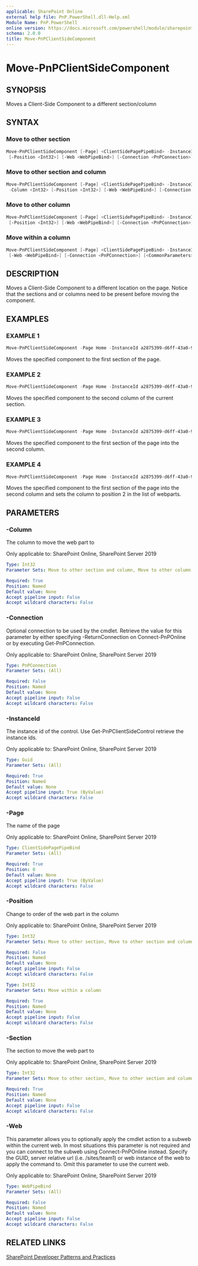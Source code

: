 ```yaml
---
applicable: SharePoint Online
external help file: PnP.PowerShell.dll-Help.xml
Module Name: PnP.PowerShell
online version: https://docs.microsoft.com/powershell/module/sharepoint-pnp/move-pnpclientsidecomponent
schema: 2.0.0
title: Move-PnPClientSideComponent
---
```


# Move-PnPClientSideComponent

## SYNOPSIS
Moves a Client-Side Component to a different section/column

## SYNTAX

### Move to other section
```powershell
Move-PnPClientSideComponent [-Page] <ClientSidePagePipeBind> -InstanceId <Guid> -Section <Int32>
 [-Position <Int32>] [-Web <WebPipeBind>] [-Connection <PnPConnection>] [<CommonParameters>]
```

### Move to other section and column
```powershell
Move-PnPClientSideComponent [-Page] <ClientSidePagePipeBind> -InstanceId <Guid> -Section <Int32>
 -Column <Int32> [-Position <Int32>] [-Web <WebPipeBind>] [-Connection <PnPConnection>] [<CommonParameters>]
```

### Move to other column
```powershell
Move-PnPClientSideComponent [-Page] <ClientSidePagePipeBind> -InstanceId <Guid> -Column <Int32>
 [-Position <Int32>] [-Web <WebPipeBind>] [-Connection <PnPConnection>] [<CommonParameters>]
```

### Move within a column
```powershell
Move-PnPClientSideComponent [-Page] <ClientSidePagePipeBind> -InstanceId <Guid> -Position <Int32>
 [-Web <WebPipeBind>] [-Connection <PnPConnection>] [<CommonParameters>]
```

## DESCRIPTION
Moves a Client-Side Component to a different location on the page. Notice that the sections and or columns need to be present before moving the component.

## EXAMPLES

### EXAMPLE 1
```powershell
Move-PnPClientSideComponent -Page Home -InstanceId a2875399-d6ff-43a0-96da-be6ae5875f82 -Section 1
```

Moves the specified component to the first section of the page.

### EXAMPLE 2
```powershell
Move-PnPClientSideComponent -Page Home -InstanceId a2875399-d6ff-43a0-96da-be6ae5875f82 -Column 2
```

Moves the specified component to the second column of the current section.

### EXAMPLE 3
```powershell
Move-PnPClientSideComponent -Page Home -InstanceId a2875399-d6ff-43a0-96da-be6ae5875f82 -Section 1 -Column 2
```

Moves the specified component to the first section of the page into the second column.

### EXAMPLE 4
```powershell
Move-PnPClientSideComponent -Page Home -InstanceId a2875399-d6ff-43a0-96da-be6ae5875f82 -Section 1 -Column 2 -Position 2
```

Moves the specified component to the first section of the page into the second column and sets the column to position 2 in the list of webparts.

## PARAMETERS

### -Column
The column to move the web part to

Only applicable to: SharePoint Online, SharePoint Server 2019

```yaml
Type: Int32
Parameter Sets: Move to other section and column, Move to other column

Required: True
Position: Named
Default value: None
Accept pipeline input: False
Accept wildcard characters: False
```

### -Connection
Optional connection to be used by the cmdlet. Retrieve the value for this parameter by either specifying -ReturnConnection on Connect-PnPOnline or by executing Get-PnPConnection.

Only applicable to: SharePoint Online, SharePoint Server 2019

```yaml
Type: PnPConnection
Parameter Sets: (All)

Required: False
Position: Named
Default value: None
Accept pipeline input: False
Accept wildcard characters: False
```

### -InstanceId
The instance id of the control. Use Get-PnPClientSideControl retrieve the instance ids.

Only applicable to: SharePoint Online, SharePoint Server 2019

```yaml
Type: Guid
Parameter Sets: (All)

Required: True
Position: Named
Default value: None
Accept pipeline input: True (ByValue)
Accept wildcard characters: False
```

### -Page
The name of the page

Only applicable to: SharePoint Online, SharePoint Server 2019

```yaml
Type: ClientSidePagePipeBind
Parameter Sets: (All)

Required: True
Position: 0
Default value: None
Accept pipeline input: True (ByValue)
Accept wildcard characters: False
```

### -Position
Change to order of the web part in the column

Only applicable to: SharePoint Online, SharePoint Server 2019

```yaml
Type: Int32
Parameter Sets: Move to other section, Move to other section and column, Move to other column

Required: False
Position: Named
Default value: None
Accept pipeline input: False
Accept wildcard characters: False
```

```yaml
Type: Int32
Parameter Sets: Move within a column

Required: True
Position: Named
Default value: None
Accept pipeline input: False
Accept wildcard characters: False
```

### -Section
The section to move the web part to

Only applicable to: SharePoint Online, SharePoint Server 2019

```yaml
Type: Int32
Parameter Sets: Move to other section, Move to other section and column

Required: True
Position: Named
Default value: None
Accept pipeline input: False
Accept wildcard characters: False
```

### -Web
This parameter allows you to optionally apply the cmdlet action to a subweb within the current web. In most situations this parameter is not required and you can connect to the subweb using Connect-PnPOnline instead. Specify the GUID, server relative url (i.e. /sites/team1) or web instance of the web to apply the command to. Omit this parameter to use the current web.

Only applicable to: SharePoint Online, SharePoint Server 2019

```yaml
Type: WebPipeBind
Parameter Sets: (All)

Required: False
Position: Named
Default value: None
Accept pipeline input: False
Accept wildcard characters: False
```

## RELATED LINKS

[SharePoint Developer Patterns and Practices](https://aka.ms/sppnp)